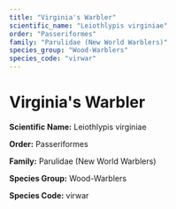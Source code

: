 ```yaml
---
title: "Virginia's Warbler"
scientific_name: "Leiothlypis virginiae"
order: "Passeriformes"
family: "Parulidae (New World Warblers)"
species_group: "Wood-Warblers"
species_code: "virwar"
---
```


# Virginia's Warbler

**Scientific Name:** Leiothlypis virginiae

**Order:** Passeriformes

**Family:** Parulidae (New World Warblers)

**Species Group:** Wood-Warblers

**Species Code:** virwar
